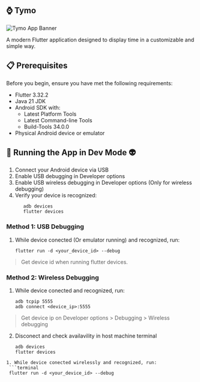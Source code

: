 ## ⌚ Tymo

![Tymo App Banner](https://via.placeholder.com/800x200?text=Tymo+App+Banner)

A modern Flutter application designed to display time in a customizable and simple way.

## 📋 Prerequisites

Before you begin, ensure you have met the following requirements:
- Flutter 3.32.2
- Java 21 JDK
- Android SDK with:
  - Latest Platform Tools
  - Latest Command-line Tools
  - Build-Tools 34.0.0
- Physical Android device or emulator

## 🚀 Running the App in Dev Mode 👽
1. Connect your Android device via USB
2. Enable USB debugging in Developer options
3. Enable USB wireless debugging in Developer options (Only for wireless debugging)
4. Verify your device is recognized:
    ```terminal
       adb devices
       flutter devices
    ```

### Method 1: USB Debugging
1. While device conected (Or emulator running) and recognized, run:
   ```terminal
   flutter run -d <your_device_id> --debug
   ```
> Get device id when running flutter devices.

### Method 2: Wireless Debugging
1. While device conected and recognized, run:
   ```terminal
   adb tcpip 5555
   adb connect <device_ip>:5555
   ```
> Get device ip on Developer options > Debugging > Wireless debugging
2. Disconect and check availavility in host machine terminal
   ```terminal
   adb devices
   flutter devices
  ```
1. While device conected wirelessly and recognized, run:
   ```terminal
   flutter run -d <your_device_id> --debug
   ```

